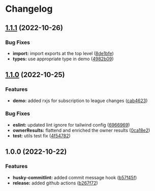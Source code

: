 # Changelog

## [1.1.1](https://github.com/adv1996/uff-client/compare/v1.1.0...v1.1.1) (2022-10-26)


### Bug Fixes

* **import:** import exports at the top level ([8de1bfe](https://github.com/adv1996/uff-client/commit/8de1bfe30149c2a02102278bfb7190bf55768a8f))
* **types:** use appropriate type in demo ([4982b09](https://github.com/adv1996/uff-client/commit/4982b09b88480314683da2a0c28015b903d7bbe3))

## [1.1.0](https://github.com/adv1996/uff-client/compare/v1.0.0...v1.1.0) (2022-10-25)


### Features

* **demo:** added rxjs for subscription to league changes ([cab4623](https://github.com/adv1996/uff-client/commit/cab46235999744fe2d9274b74ab5796928296246))


### Bug Fixes

* **eslint:** updated lint ignore for tailwind config ([6966969](https://github.com/adv1996/uff-client/commit/696696960b0d969403506ba53b6b187c8de9f8a0))
* **ownerResults:** flattend and enriched the owner results ([0ca18e2](https://github.com/adv1996/uff-client/commit/0ca18e24982b108da2bae519d12be7c8421f164e))
* **test:** utils test fix ([4f54782](https://github.com/adv1996/uff-client/commit/4f547829fc42fc58b1b9d852e1849d97835fee88))

## 1.0.0 (2022-10-22)


### Features

* **husky-commitlint:** added commit message hook ([b57f45f](https://github.com/adv1996/uff-client/commit/b57f45f813753551f68d0be2d241b83a9d668cee))
* **release:** added github actions ([b267f72](https://github.com/adv1996/uff-client/commit/b267f72eab9e8c6b4de10157274a0a31c875c783))
